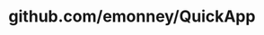 ---
layout: post
title: github.com/emonney/QuickApp
categories: link
tags: [انگلیسی, گیت‌هاب, برنامه‌نویسی]
---